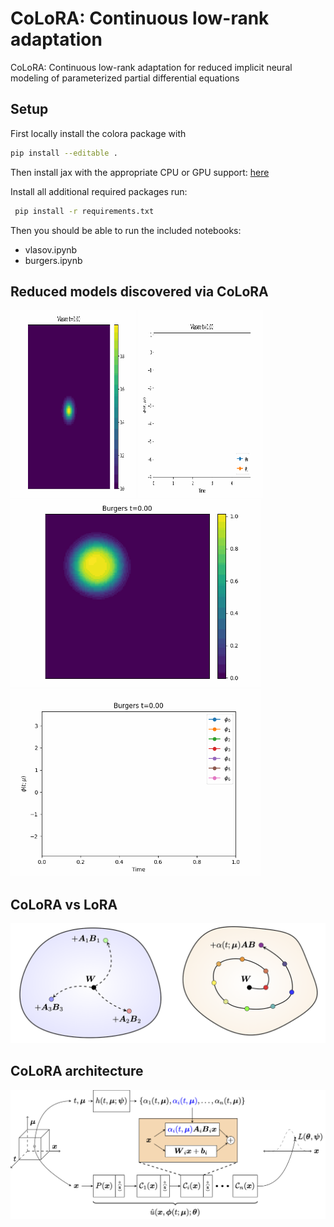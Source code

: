 # CoLoRA: Continuous low-rank adaptation
CoLoRA: Continuous low-rank adaptation for reduced implicit neural modeling of parameterized partial differential equations

## Setup

First locally install the colora package with

```bash
pip install --editable .
```

Then install jax with the appropriate CPU or GPU support: [here](https://github.com/google/jax#installation)

Install all additional required packages run:

```bash
 pip install -r requirements.txt
```

Then you should be able to run the included notebooks:

- vlasov.ipynb
- burgers.ipynb



## Reduced models discovered via CoLoRA
<img src="./img/vlasov.gif" width="200" height="300" />
<img src="./img/vlasov_dynamics.gif" width="200" height="300" />



<img src="./img/burgers.gif" width="400" height="300" />
<img src="./img/burgers_dynamics.gif" width="400" height="300" />

## CoLoRA vs LoRA
![Manifold Cartoon](./img/colora_mani.png)

## CoLoRA architecture
![Architecture Cartoon](./img/colora_arch.png)